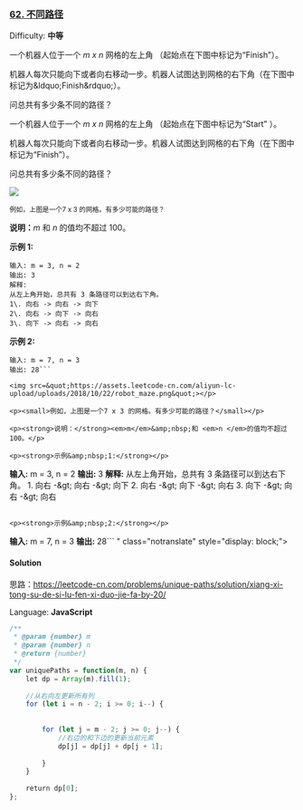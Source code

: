<!--
 * @Description: 
 * @version: 
 * @Author: znnnnn
 * @Date: 2019-07-09 17:05:38
 * @LastEditors: znnnnn
 * @LastEditTime: 2019-07-09 17:13:03
 -->
### [62\. 不同路径](https://leetcode-cn.com/problems/unique-paths/)

Difficulty: **中等**

一个机器人位于一个 <em>m x n </em>网格的左上角 （起始点在下图中标记为“Finish”）。</p>

<p>机器人每次只能向下或者向右移动一步。机器人试图达到网格的右下角（在下图中标记为&amp;ldquo;Finish&amp;rdquo;）。</p>

<p>问总共有多少条不同的路径？</p>

<p>

一个机器人位于一个 _m x n_ 网格的左上角 （起始点在下图中标记为“Start” ）。

机器人每次只能向下或者向右移动一步。机器人试图达到网格的右下角（在下图中标记为“Finish”）。

问总共有多少条不同的路径？

![](https://assets.leetcode-cn.com/aliyun-lc-upload/uploads/2018/10/22/robot_maze.png)

<small style="display: inline;">例如，上图是一个7 x 3 的网格。有多少可能的路径？</small>

**说明：**_m_ 和 _n_ 的值均不超过 100。

**示例 1:**

```
输入: m = 3, n = 2
输出: 3
解释:
从左上角开始，总共有 3 条路径可以到达右下角。
1\. 向右 -> 向右 -> 向下
2\. 向右 -> 向下 -> 向右
3\. 向下 -> 向右 -> 向右
```

**示例 2:**

```
输入: m = 7, n = 3
输出: 28```

<img src=&quot;https://assets.leetcode-cn.com/aliyun-lc-upload/uploads/2018/10/22/robot_maze.png&quot;></p>

<p><small>例如，上图是一个7 x 3 的网格。有多少可能的路径？</small></p>

<p><strong>说明：</strong><em>m</em>&amp;nbsp;和 <em>n </em>的值均不超过 100。</p>

<p><strong>示例&amp;nbsp;1:</strong></p>

```
<strong>输入:</strong> m = 3, n = 2
<strong>输出:</strong> 3
<strong>解释:</strong>
从左上角开始，总共有 3 条路径可以到达右下角。
1\. 向右 -&amp;gt; 向右 -&amp;gt; 向下
2\. 向右 -&amp;gt; 向下 -&amp;gt; 向右
3\. 向下 -&amp;gt; 向右 -&amp;gt; 向右
```

<p><strong>示例&amp;nbsp;2:</strong></p>

```
<strong>输入:</strong> m = 7, n = 3
<strong>输出:</strong> 28```
" class="notranslate" style="display: block;">

#### Solution

思路：https://leetcode-cn.com/problems/unique-paths/solution/xiang-xi-tong-su-de-si-lu-fen-xi-duo-jie-fa-by-20/

Language: **JavaScript**

```javascript
/**
 * @param {number} m
 * @param {number} n
 * @return {number}
 */
var uniquePaths = function(m, n) {
    let dp = Array(m).fill(1);
​
    //从右向左更新所有列
    for (let i = n - 2; i >= 0; i--) {
    
        
        for (let j = m - 2; j >= 0; j--) {
            //右边的和下边的更新当前元素
            dp[j] = dp[j] + dp[j + 1];
​
        }
    }
​
    return dp[0];
};
```